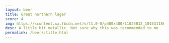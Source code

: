 ```yaml
---
layout: beer
title: Great northern lager
score: 4
img: https://scontent.xx.fbcdn.net/v/t1.0-0/p480x480/11025812_10153118627363745_3879639136439752978_n.jpg?oh=a3229601f07c911063e7f232e707b5a4&oe=5912C53D
desc: A little bit metallic. Not sure why this was recommended to me
permalink: /beer/:title.html
---
```

